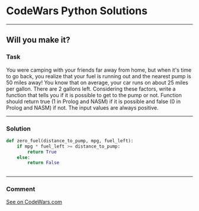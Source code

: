 # CodeWars Python Solutions

---

## Will you make it?



### Task
You were camping with your friends far away from home, but when it's time to go back, you realize that your fuel is running out and the nearest pump is 50 miles away! You know that on average, your car runs on about 25 miles per gallon. There are 2 gallons left. Considering these factors, write a function that tells you if it is possible to get to the pump or not. Function should return true (1 in Prolog and NASM) if it is possible and false (0 in Prolog and NASM) if not. The input values are always positive.

---


### Solution


```python
def zero_fuel(distance_to_pump, mpg, fuel_left):
    if mpg * fuel_left >= distance_to_pump:
        return True
    else:
        return False
        
```

---
### Comment


[See on CodeWars.com](https://www.codewars.com/users/ITRonin)
